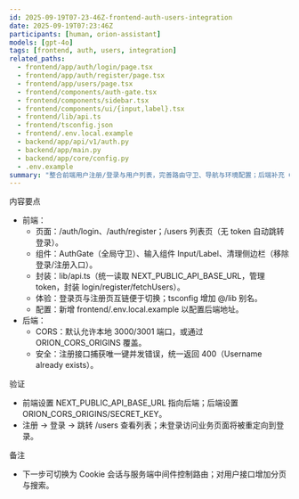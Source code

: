 ```yaml
---
id: 2025-09-19T07-23-46Z-frontend-auth-users-integration
date: 2025-09-19T07:23:46Z
participants: [human, orion-assistant]
models: [gpt-4o]
tags: [frontend, auth, users, integration]
related_paths:
  - frontend/app/auth/login/page.tsx
  - frontend/app/auth/register/page.tsx
  - frontend/app/users/page.tsx
  - frontend/components/auth-gate.tsx
  - frontend/components/sidebar.tsx
  - frontend/components/ui/{input,label}.tsx
  - frontend/lib/api.ts
  - frontend/tsconfig.json
  - frontend/.env.local.example
  - backend/app/api/v1/auth.py
  - backend/app/main.py
  - backend/app/core/config.py
  - .env.example
summary: "整合前端用户注册/登录与用户列表，完善路由守卫、导航与环境配置；后端补充 CORS 并改进注册并发时的错误处理。"
---
```


内容要点
- 前端：
  - 页面：/auth/login、/auth/register；/users 列表页（无 token 自动跳转登录）。
  - 组件：AuthGate（全局守卫）、输入组件 Input/Label、清理侧边栏（移除登录/注册入口）。
  - 封装：lib/api.ts（统一读取 NEXT_PUBLIC_API_BASE_URL，管理 token，封装 login/register/fetchUsers）。
  - 体验：登录页与注册页互链便于切换；tsconfig 增加 @/lib 别名。
  - 配置：新增 frontend/.env.local.example 以配置后端地址。
- 后端：
  - CORS：默认允许本地 3000/3001 端口，或通过 ORION_CORS_ORIGINS 覆盖。
  - 安全：注册接口捕获唯一键并发错误，统一返回 400（Username already exists）。

验证
- 前端设置 NEXT_PUBLIC_API_BASE_URL 指向后端；后端设置 ORION_CORS_ORIGINS/SECRET_KEY。
- 注册 → 登录 → 跳转 /users 查看列表；未登录访问业务页面将被重定向到登录。

备注
- 下一步可切换为 Cookie 会话与服务端中间件控制路由；对用户接口增加分页与搜索。
